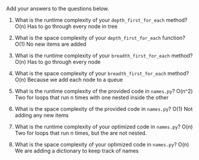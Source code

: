 Add your answers to the questions below.

1. What is the runtime complexity of your `depth_first_for_each` method?
   O(n) Has to go through every node in tree

2. What is the space complexity of your `depth_first_for_each` function?
   O(1) No new items are added

3. What is the runtime complexity of your `breadth_first_for_each` method?
   O(n) Has to go through every node

4. What is the space complexity of your `breadth_first_for_each` method?
   O(n) Because we add each node to a queue

5) What is the runtime complexity of the provided code in `names.py`?
   O(n^2) Two for loops that run n times with one nested inside the other

6) What is the space complexity of the provided code in `names.py`?
   O(1) Not adding any new items

7. What is the runtime complexity of your optimized code in `names.py`?
   O(n) Two for loops that run n times, but the are not nested.

8. What is the space complexity of your optimized code in `names.py`?
   O(n) We are adding a dictionary to keep track of names
